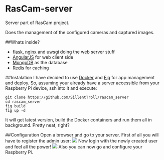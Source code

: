 # RasCam-server
Server part of RasCam project. 

Does the management of the configured cameras and captured images.

##Whats inside?
 - [flask](http://flask.pocoo.org), [nginx](http://nginx.org) and [uwsgi](http://uwsgi-docs.readthedocs.org/en/latest/) doing the web server stuff
 - [AngularJS](https://angularjs.org) for web client side
 - [MongoDB](https://www.mongodb.com) as the database
 - [Redis](http://redis.io) for caching

##Instalation
I have decided to use [Docker](https://www.docker.com) and [Fig](http://www.fig.sh) for app management and deploy.
So, assuming your already have a server accessible from your Raspberry Pi device, ssh into it and execute:

```
git clone https://github.com/SillentTroll/rascam_server
cd rascam_server
fig build
fig up -d
```
It will get latest version, build the Docker containers and run them all in background. Pretty neat, right?

##Configuration
Open a browser and go to your server. 
First of all you will have to register the admin user:
![](https://raw.githubusercontent.com/SillentTroll/rascam_server/master/images/first_config.png)
Now login with the newly created user and feel all the power!
![](https://raw.githubusercontent.com/SillentTroll/rascam_server/master/images/login.png)
Also you can now go and configure your Raspberry Pi.


